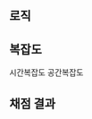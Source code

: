 ## 로직

<!-- 푼 알고리즘에 대한 로직 작성 -->

## 복잡도

<!-- 푼 알고리즘에 대한 시간복잡도와 공간복잡도 작성 -->

시간복잡도
공간복잡도

## 채점 결과

<!-- 문제 푼 결과 -->
